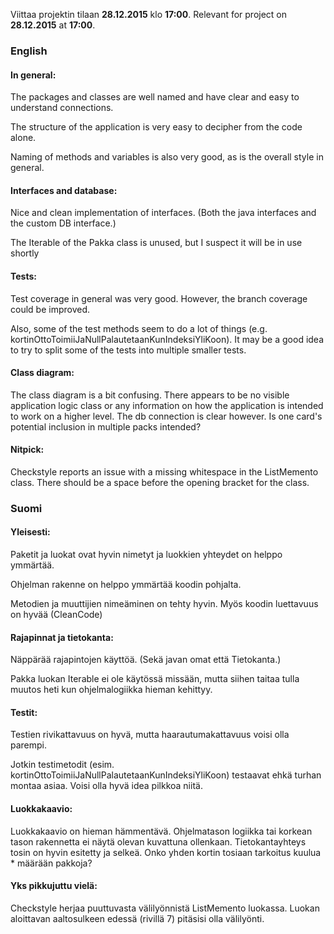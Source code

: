 ﻿Viittaa projektin tilaan **28.12.2015** klo **17:00**.
Relevant for project on **28.12.2015** at **17:00**.

### English
#### In general:
The packages and classes are well named and have clear and easy to understand connections. 

The structure of the application is very easy to decipher from the code alone.

Naming of methods and variables is also very good, as is the overall style in general.

#### Interfaces and database:
Nice and clean implementation of interfaces. (Both the java interfaces and the custom DB interface.)

The Iterable<Kortti> of the Pakka class is unused, but I suspect it will be in use shortly

#### Tests:
Test coverage in general was very good. However, the branch coverage could be improved.

Also, some of the test methods seem to do a lot of things (e.g. kortinOttoToimiiJaNullPalautetaanKunIndeksiYliKoon). It may be a good idea to try to split some of the tests into multiple smaller tests.

#### Class diagram:
The class diagram is a bit confusing. There appears to be no visible application logic class or any information on how the application is intended to work on a higher level. The db connection is clear however. Is one card's potential inclusion in multiple packs intended?

#### Nitpick:
Checkstyle reports an issue with a missing whitespace in the ListMemento class. There should be a space before the opening bracket for the class.

### Suomi
#### Yleisesti:
Paketit ja luokat ovat hyvin nimetyt ja luokkien yhteydet on helppo ymmärtää. 

Ohjelman rakenne on helppo ymmärtää koodin pohjalta.

Metodien ja muuttijien nimeäminen on tehty hyvin. Myös koodin luettavuus on hyvää (CleanCode)

#### Rajapinnat ja tietokanta:
Näppärää rajapintojen käyttöä. (Sekä javan omat että Tietokanta.)

Pakka luokan Iterable<Kortti> ei ole käytössä missään, mutta siihen taitaa tulla muutos heti kun ohjelmalogiikka hieman kehittyy.

#### Testit:
Testien rivikattavuus on hyvä, mutta haarautumakattavuus voisi olla parempi.

Jotkin testimetodit (esim. kortinOttoToimiiJaNullPalautetaanKunIndeksiYliKoon) testaavat ehkä turhan montaa asiaa. Voisi olla hyvä idea pilkkoa niitä.

#### Luokkakaavio:
Luokkakaavio on hieman hämmentävä. Ohjelmatason logiikka tai korkean tason rakennetta ei näytä olevan kuvattuna ollenkaan. Tietokantayhteys tosin on hyvin esitetty ja selkeä. Onko yhden kortin tosiaan tarkoitus kuulua * määrään pakkoja?

#### Yks pikkujuttu vielä:
Checkstyle herjaa puuttuvasta välilyönnistä ListMemento luokassa. Luokan aloittavan aaltosulkeen edessä (rivillä 7) pitäsisi olla välilyönti.

